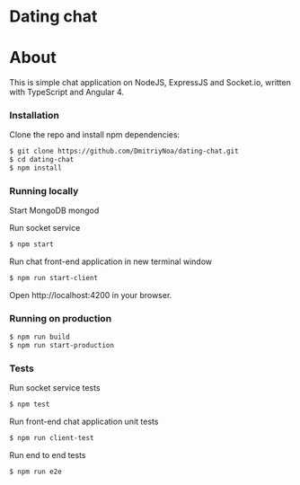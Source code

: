 # Dating chat
# About
This is simple chat application on NodeJS, ExpressJS and Socket.io, written with TypeScript and Angular 4.

### Installation
Clone the repo and install npm dependencies:
```sh
$ git clone https://github.com/DmitriyNoa/dating-chat.git
$ cd dating-chat
$ npm install
```
### Running locally
Start MongoDB
mongod

Run socket service
```sh
$ npm start
```
Run chat front-end application in new terminal window
```sh
$ npm run start-client
```
Open http://localhost:4200 in your browser.

### Running on production
```sh
$ npm run build
$ npm run start-production
```
### Tests
Run socket service tests
```sh
$ npm test
```
Run front-end chat application unit tests
```sh
$ npm run client-test
```
Run end to end tests
```sh
$ npm run e2e
```
